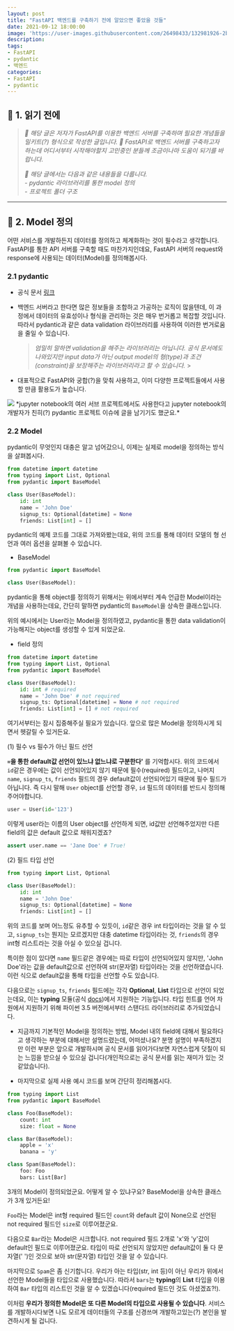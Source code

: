 ```yaml
---
layout: post
title: "FastAPI 백엔드를 구축하기 전에 알았으면 좋았을 것들"
date: 2021-09-12 18:00:00
image: 'https://user-images.githubusercontent.com/26498433/132981926-2bea56c7-8547-4242-98e2-66347a553b34.png'
description:
tags:
- FastAPI
- pydantic
- 백엔드
categories:
- FastAPI
- pydantic
---
```

## 📌 1. 읽기 전에

> <cite>📌 해당 글은 저자가 FastAPI를 이용한 백엔드 서버를 구축하며 필요한 개념들을 밀키트(?) 형식으로 작성한 글입니다.</cite>
> <cite>📌 FastAPI로 백엔드 서버를 구축하고자 하는데 어디서부터 시작해야할지 고민중인 분들께 조금이나마 도움이 되기를 바랍니다.</cite>
>
> <cite>📌 해당 글에서는 다음과 같은 내용들을 다룹니다.</cite><br>
> <cite>- pydantic 라이브러리를 통한 model 정의</cite><br>
> <cite>- 프로젝트 폴더 구조</cite>

***

## 📌 2. Model 정의

어떤 서비스를 개발하든지 데이터를 정의하고 체계화하는 것이 필수라고 생각합니다. FastAPI를 통한 API 서버를 구축할 때도 마찬가지인데요, FastAPI 서버의 request와 response에 사용되는 데이터(Model)를 정의해봅시다.

### 2.1 pydantic

- 공식 문서 [링크](https://pydantic-docs.helpmanual.io/)

- 백엔드 서버라고 한다면 많은 정보들을 조합하고 가공하는 로직이 많을텐데, 이 과정에서 데이터의 유효성이나 형식을 관리하는 것은 매우 번거롭고 복잡할 것입니다. 따라서 pydantic과 같은 data validation 라이브러리를 사용하여 이러한 번거로움을 줄일 수 있습니다.
    > <cite>*엄밀히 말하면 validation을 해주는 라이브러리는 아닙니다. 공식 문서에도 나와있지만 input data가 아닌 output model의 형(type)과 조건(constraint)을 보장해주는 라이브러리라고 할 수 있습니다.*</cite>
                                                                                                                                                               >
- 대표적으로 FastAPI와 궁합(?)을 맞춰 사용하고, 이미 다양한 프로젝트들에서 사용할 만큼 활용도가 높습니다.

<img src="https://user-images.githubusercontent.com/26498433/132981991-61c6e1f8-156d-4f27-b43b-52c4f21f4145.png"/>
*jupyter notebook의 여러 서브 프로젝트에서도 사용한다고 jupyter notebook의 개발자가 친히(?) pydantic 프로젝트 이슈에 글을 남기기도 했군요.*

### 2.2 Model

pydantic이 무엇인지 대충은 알고 넘어갔으니, 이제는 실제로 model을 정의하는 방식을 살펴봅시다.

```python
from datetime import datetime
from typing import List, Optional
from pydantic import BaseModel

class User(BaseModel):
    id: int
    name = 'John Doe'
    signup_ts: Optional[datetime] = None
    friends: List[int] = []
```

pydantic의 예제 코드를 그대로 가져와봤는데요, 위의 코드를 통해 데이터 모델의 형 선언과 여러 옵션을 살펴볼 수 있습니다.

- BaseModel

```python
from pydantic import BaseModel

class User(BaseModel):
```

pydantic을 통해 object를 정의하기 위해서는 위에서부터 계속 언급한 Model이라는 개념을 사용하는데요, 간단히 말하면 pydantic의 `BaseModel`을 상속한 클래스입니다.

위의 예시에서는 User라는 Model을 정의하였고, pydantic을 통한 data validation이 가능해지는 object를 생성할 수 있게 되었군요.

- field 정의

```python
from datetime import datetime
from typing import List, Optional
from pydantic import BaseModel

class User(BaseModel):
    id: int # required
    name = 'John Doe' # not required
    signup_ts: Optional[datetime] = None # not required
    friends: List[int] = [] # not required
```

여기서부터는 잠시 집중해주실 필요가 있습니다. 앞으로 많은 Model을 정의하시게 되면서 헷갈릴 수 있거든요.

(1) 필수 vs 필수가 아닌 필드 선언

**`=`을 통한 default값 선언이 있느냐 없느냐로 구분한다'** 를 기억합시다. 위의 코드에서 `id`같은 경우에는 값이 선언되어있지 않기 때문에 필수(required) 필드이고, 나머지 `name`, `signup_ts`, `friends` 필드의 경우 default값이 선언되어있기 때문에 필수 필드가 아닙니다. 즉 다시 말해 `User` object를 선언할 경우, `id` 필드의 데이터를 반드시 정의해주어야합니다.

```python
user = User(id='123')
```

이렇게 user라는 이름의 User object를 선언하게 되면, id값만 선언해주었지만 다른 field의 값은 default 값으로 채워지겠죠?

```python
assert user.name == 'Jane Doe' # True!
```

(2) 필드 타입 선언

```python
from typing import List, Optional

class User(BaseModel):
    id: int
    name = 'John Doe'
    signup_ts: Optional[datetime] = None
    friends: List[int] = []
```

위의 코드를 보며 어느정도 유추할 수 있듯이, `id`같은 경우 int 타입이라는 것을 알 수 있고, `signup_ts`는 뭔지는 모르겠지만 대충 datetime 타입이라는 것, `friends`의 경우 int형 리스트라는 것을 아실 수 있으실 겁니다.

특이한 점이 있다면 `name` 필드같은 경우에는 따로 타입이 선언되어있지 않지만, 'John Doe'라는 값을 default값으로 선언하여 str(문자열) 타입이라는 것을 선언하였습니다. 이런 식으로 default값을 통해 타입을 선언할 수도 있습니다.

다음으로는 `signup_ts`, `friends` 필드에는 각각 **Optional**, **List** 타입으로 선언이 되었는데요, 이는 **typing** 모듈(공식 [docs](https://docs.python.org/3/library/typing.html))에서 지원하는 기능입니다. 타입 힌트를 언어 차원에서 지원하기 위해 파이썬 3.5 버전에서부터 스탠다드 라이브러리로 추가되었습니다.

- 지금까지 기본적인 Model을 정의하는 방법, Model 내의 field에 대해서 필요하다고 생각하는 부분에 대해서만 설명드렸는데, 어떠셨나요? 분명 설명이 부족하겠지만 이런 부분은 앞으로 개발하시며 공식 문서를 읽어가다보면 자연스럽게 덧칠이 되는 느낌을 받으실 수 있으실 겁니다(개인적으로는 공식 문서를 읽는 재미가 있는 것 같았습니다).

- 마지막으로 실제 사용 예시 코드를 보며 간단히 정리해봅시다.

```python
from typing import List
from pydantic import BaseModel

class Foo(BaseModel):
    count: int
    size: float = None

class Bar(BaseModel):
    apple = 'x'
    banana = 'y'

class Spam(BaseModel):
    foo: Foo
    bars: List[Bar]
```

3개의 Model이 정의되었군요. 어떻게 알 수 있냐구요? BaseModel을 상속한 클래스가 3개 있거든요!

`Foo`라는 Model은 int형 required 필드인 `count`와 default 값이 None으로 선언된 not required 필드인 `size`로 이루어졌군요.

다음으로 `Bar`라는 Model은 시크합니다. not required 필드 2개로 'x'와 'y'값이 default인 필드로 이루어졌군요. 타입이 따로 선언되지 않았지만 default값이 둘 다 문자열(' ')인 것으로 보아 str(문자열) 타입인 것을 알 수 있습니다.

마지막으로 `Spam`은 좀 신기합니다. 우리가 아는 타입(str, int 등)이 아닌 우리가 위에서 선언한 Model들을 타입으로 사용했습니다. 따라서 `bars`는 **typing**의 **List** 타입을 이용하여 `Bar` 타입의 리스트인 것을 알 수 있겠습니다(required 필드인 것도 아셨겠죠?!). 

이처럼 **우리가 정의한 Model은 또 다른 Model의 타입으로 사용될 수 있습니다**. 서비스를 개발하시다보면 나도 모르게 데이터들의 구조를 신경쓰며 개발하고있는(?) 본인을 발견하시게 될 겁니다.

